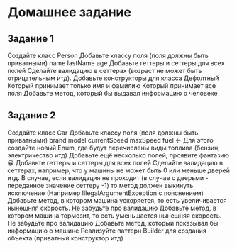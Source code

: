 # Домашнее задание


## Задание 1
Создайте класс Person
Добавьте классу поля (поля должны быть приватными)
name
lastName
age
Добавьте геттеры и сеттеры для всех полей
Сделайте валидацию в сеттерах (возраст не может быть отрицательным итд).
Добавьте конструкторы для класса
Дефолтный
Который принимает только имя и фамилию
Который принимает все поля
Добавьте метод, который бы выдавал информацию о человеке
##  Задание 2
Создайте класс Car
Добавьте классу поля (поля должны быть приватными)
brand
model
currentSpeed
maxSpeed
fuel <- Для этого создайте новый Enum, где будут перечислены виды топлива (бензин, электричество итд)
Добавьте ещё несколько полей, проявите фантазию 😀
Добавьте геттеры и сеттеры для всех полей
Сделайте валидацию в сеттерах, например, что у машины не может быть 0 или меньше дверей итд. В случае, если валидация не проходит (в случае с дверьми - переданное значение сеттеру -1) то метод должен выкинуть исключение (Например IllegalArgumentException с пояснением)
Добавьте метод, в котором машина ускоряется, то есть увеличивается нынешняя скорость. Не забудьте про валидацию
Добавьте метод, в котором машина тормозит, то есть уменьшается нынешняя скорость. Не забудьте про валидацию
Добавьте метод, который показывал бы информацию о машине
Реализуйте паттерн Builder для создания объекта (приватный конструктор итд)